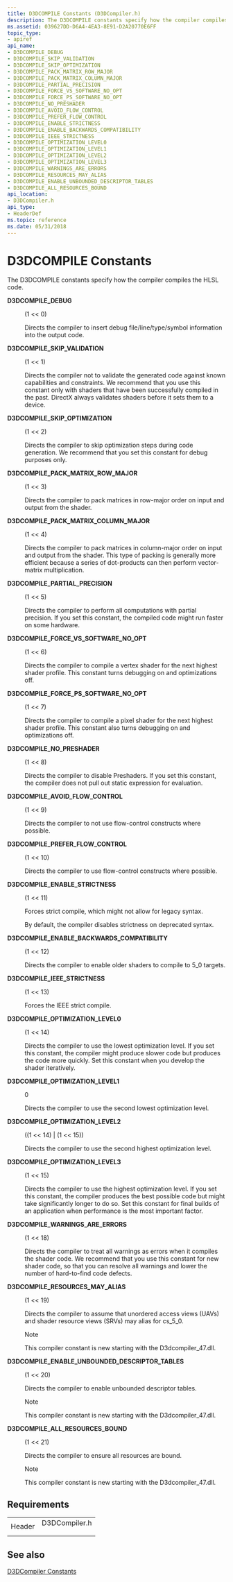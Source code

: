 ```yaml
---
title: D3DCOMPILE Constants (D3DCompiler.h)
description: The D3DCOMPILE constants specify how the compiler compiles the HLSL code.
ms.assetid: 039627DD-D6A4-4EA3-8E91-D2A20770E6FF
topic_type:
- apiref
api_name:
- D3DCOMPILE_DEBUG
- D3DCOMPILE_SKIP_VALIDATION
- D3DCOMPILE_SKIP_OPTIMIZATION
- D3DCOMPILE_PACK_MATRIX_ROW_MAJOR
- D3DCOMPILE_PACK_MATRIX_COLUMN_MAJOR
- D3DCOMPILE_PARTIAL_PRECISION
- D3DCOMPILE_FORCE_VS_SOFTWARE_NO_OPT
- D3DCOMPILE_FORCE_PS_SOFTWARE_NO_OPT
- D3DCOMPILE_NO_PRESHADER
- D3DCOMPILE_AVOID_FLOW_CONTROL
- D3DCOMPILE_PREFER_FLOW_CONTROL
- D3DCOMPILE_ENABLE_STRICTNESS
- D3DCOMPILE_ENABLE_BACKWARDS_COMPATIBILITY
- D3DCOMPILE_IEEE_STRICTNESS
- D3DCOMPILE_OPTIMIZATION_LEVEL0
- D3DCOMPILE_OPTIMIZATION_LEVEL1
- D3DCOMPILE_OPTIMIZATION_LEVEL2
- D3DCOMPILE_OPTIMIZATION_LEVEL3
- D3DCOMPILE_WARNINGS_ARE_ERRORS
- D3DCOMPILE_RESOURCES_MAY_ALIAS
- D3DCOMPILE_ENABLE_UNBOUNDED_DESCRIPTOR_TABLES
- D3DCOMPILE_ALL_RESOURCES_BOUND
api_location:
- D3DCompiler.h
api_type:
- HeaderDef
ms.topic: reference
ms.date: 05/31/2018
---
```


# D3DCOMPILE Constants

The D3DCOMPILE constants specify how the compiler compiles the HLSL code.

<dl> <dt>

<span id="D3DCOMPILE_DEBUG"></span><span id="d3dcompile_debug"></span>**D3DCOMPILE\_DEBUG**
</dt> <dd> <dl> <dt>

(1 << 0)
</dt> <dt>



Directs the compiler to insert debug file/line/type/symbol information into the output code.


</dt> </dl> </dd> <dt>

<span id="D3DCOMPILE_SKIP_VALIDATION"></span><span id="d3dcompile_skip_validation"></span>**D3DCOMPILE\_SKIP\_VALIDATION**
</dt> <dd> <dl> <dt>

(1 << 1)
</dt> <dt>



Directs the compiler not to validate the generated code against known capabilities and constraints. We recommend that you use this constant only with shaders that have been successfully compiled in the past. DirectX always validates shaders before it sets them to a device.


</dt> </dl> </dd> <dt>

<span id="D3DCOMPILE_SKIP_OPTIMIZATION"></span><span id="d3dcompile_skip_optimization"></span>**D3DCOMPILE\_SKIP\_OPTIMIZATION**
</dt> <dd> <dl> <dt>

(1 << 2)
</dt> <dt>



Directs the compiler to skip optimization steps during code generation. We recommend that you set this constant for debug purposes only.


</dt> </dl> </dd> <dt>

<span id="D3DCOMPILE_PACK_MATRIX_ROW_MAJOR"></span><span id="d3dcompile_pack_matrix_row_major"></span>**D3DCOMPILE\_PACK\_MATRIX\_ROW\_MAJOR**
</dt> <dd> <dl> <dt>

(1 << 3)
</dt> <dt>



Directs the compiler to pack matrices in row-major order on input and output from the shader.


</dt> </dl> </dd> <dt>

<span id="D3DCOMPILE_PACK_MATRIX_COLUMN_MAJOR"></span><span id="d3dcompile_pack_matrix_column_major"></span>**D3DCOMPILE\_PACK\_MATRIX\_COLUMN\_MAJOR**
</dt> <dd> <dl> <dt>

(1 << 4)
</dt> <dt>



Directs the compiler to pack matrices in column-major order on input and output from the shader. This type of packing is generally more efficient because a series of dot-products can then perform vector-matrix multiplication.


</dt> </dl> </dd> <dt>

<span id="D3DCOMPILE_PARTIAL_PRECISION"></span><span id="d3dcompile_partial_precision"></span>**D3DCOMPILE\_PARTIAL\_PRECISION**
</dt> <dd> <dl> <dt>

(1 << 5)
</dt> <dt>



Directs the compiler to perform all computations with partial precision. If you set this constant, the compiled code might run faster on some hardware.


</dt> </dl> </dd> <dt>

<span id="D3DCOMPILE_FORCE_VS_SOFTWARE_NO_OPT"></span><span id="d3dcompile_force_vs_software_no_opt"></span>**D3DCOMPILE\_FORCE\_VS\_SOFTWARE\_NO\_OPT**
</dt> <dd> <dl> <dt>

(1 << 6)
</dt> <dt>



Directs the compiler to compile a vertex shader for the next highest shader profile. This constant turns debugging on and optimizations off.


</dt> </dl> </dd> <dt>

<span id="D3DCOMPILE_FORCE_PS_SOFTWARE_NO_OPT"></span><span id="d3dcompile_force_ps_software_no_opt"></span>**D3DCOMPILE\_FORCE\_PS\_SOFTWARE\_NO\_OPT**
</dt> <dd> <dl> <dt>

(1 << 7)
</dt> <dt>



Directs the compiler to compile a pixel shader for the next highest shader profile. This constant also turns debugging on and optimizations off.


</dt> </dl> </dd> <dt>

<span id="D3DCOMPILE_NO_PRESHADER"></span><span id="d3dcompile_no_preshader"></span>**D3DCOMPILE\_NO\_PRESHADER**
</dt> <dd> <dl> <dt>

(1 << 8)
</dt> <dt>



Directs the compiler to disable Preshaders. If you set this constant, the compiler does not pull out static expression for evaluation.


</dt> </dl> </dd> <dt>

<span id="D3DCOMPILE_AVOID_FLOW_CONTROL"></span><span id="d3dcompile_avoid_flow_control"></span>**D3DCOMPILE\_AVOID\_FLOW\_CONTROL**
</dt> <dd> <dl> <dt>

(1 << 9)
</dt> <dt>



Directs the compiler to not use flow-control constructs where possible.


</dt> </dl> </dd> <dt>

<span id="D3DCOMPILE_PREFER_FLOW_CONTROL"></span><span id="d3dcompile_prefer_flow_control"></span>**D3DCOMPILE\_PREFER\_FLOW\_CONTROL**
</dt> <dd> <dl> <dt>

(1 << 10)
</dt> <dt>



Directs the compiler to use flow-control constructs where possible.


</dt> </dl> </dd> <dt>

<span id="D3DCOMPILE_ENABLE_STRICTNESS"></span><span id="d3dcompile_enable_strictness"></span>**D3DCOMPILE\_ENABLE\_STRICTNESS**
</dt> <dd> <dl> <dt>

(1 << 11)
</dt> <dt>



Forces strict compile, which might not allow for legacy syntax.

By default, the compiler disables strictness on deprecated syntax.


</dt> </dl> </dd> <dt>

<span id="D3DCOMPILE_ENABLE_BACKWARDS_COMPATIBILITY"></span><span id="d3dcompile_enable_backwards_compatibility"></span>**D3DCOMPILE\_ENABLE\_BACKWARDS\_COMPATIBILITY**
</dt> <dd> <dl> <dt>

(1 << 12)
</dt> <dt>



Directs the compiler to enable older shaders to compile to 5\_0 targets.


</dt> </dl> </dd> <dt>

<span id="D3DCOMPILE_IEEE_STRICTNESS"></span><span id="d3dcompile_ieee_strictness"></span>**D3DCOMPILE\_IEEE\_STRICTNESS**
</dt> <dd> <dl> <dt>

(1 << 13)
</dt> <dt>



Forces the IEEE strict compile.


</dt> </dl> </dd> <dt>

<span id="D3DCOMPILE_OPTIMIZATION_LEVEL0"></span><span id="d3dcompile_optimization_level0"></span>**D3DCOMPILE\_OPTIMIZATION\_LEVEL0**
</dt> <dd> <dl> <dt>

(1 << 14)
</dt> <dt>



Directs the compiler to use the lowest optimization level. If you set this constant, the compiler might produce slower code but produces the code more quickly. Set this constant when you develop the shader iteratively.


</dt> </dl> </dd> <dt>

<span id="D3DCOMPILE_OPTIMIZATION_LEVEL1"></span><span id="d3dcompile_optimization_level1"></span>**D3DCOMPILE\_OPTIMIZATION\_LEVEL1**
</dt> <dd> <dl> <dt>

0
</dt> <dt>



Directs the compiler to use the second lowest optimization level.


</dt> </dl> </dd> <dt>

<span id="D3DCOMPILE_OPTIMIZATION_LEVEL2"></span><span id="d3dcompile_optimization_level2"></span>**D3DCOMPILE\_OPTIMIZATION\_LEVEL2**
</dt> <dd> <dl> <dt>

((1 << 14) \| (1 << 15))
</dt> <dt>



Directs the compiler to use the second highest optimization level.


</dt> </dl> </dd> <dt>

<span id="D3DCOMPILE_OPTIMIZATION_LEVEL3"></span><span id="d3dcompile_optimization_level3"></span>**D3DCOMPILE\_OPTIMIZATION\_LEVEL3**
</dt> <dd> <dl> <dt>

(1 << 15)
</dt> <dt>



Directs the compiler to use the highest optimization level. If you set this constant, the compiler produces the best possible code but might take significantly longer to do so. Set this constant for final builds of an application when performance is the most important factor.


</dt> </dl> </dd> <dt>

<span id="D3DCOMPILE_WARNINGS_ARE_ERRORS"></span><span id="d3dcompile_warnings_are_errors"></span>**D3DCOMPILE\_WARNINGS\_ARE\_ERRORS**
</dt> <dd> <dl> <dt>

(1 << 18)
</dt> <dt>



Directs the compiler to treat all warnings as errors when it compiles the shader code. We recommend that you use this constant for new shader code, so that you can resolve all warnings and lower the number of hard-to-find code defects.


</dt> </dl> </dd> <dt>

<span id="D3DCOMPILE_RESOURCES_MAY_ALIAS"></span><span id="d3dcompile_resources_may_alias"></span>**D3DCOMPILE\_RESOURCES\_MAY\_ALIAS**
</dt> <dd> <dl> <dt>

(1 << 19)
</dt> <dt>



Directs the compiler to assume that unordered access views (UAVs) and shader resource views (SRVs) may alias for cs\_5\_0.

> [!Note]  
> This compiler constant is new starting with the D3dcompiler\_47.dll.

 


</dt> </dl> </dd> <dt>

<span id="D3DCOMPILE_ENABLE_UNBOUNDED_DESCRIPTOR_TABLES"></span><span id="d3dcompile_enable_unbounded_descriptor_tables"></span>**D3DCOMPILE\_ENABLE\_UNBOUNDED\_DESCRIPTOR\_TABLES**
</dt> <dd> <dl> <dt>

(1 << 20)
</dt> <dt>



Directs the compiler to enable unbounded descriptor tables.

> [!Note]  
> This compiler constant is new starting with the D3dcompiler\_47.dll.

 


</dt> </dl> </dd> <dt>

<span id="D3DCOMPILE_ALL_RESOURCES_BOUND"></span><span id="d3dcompile_all_resources_bound"></span>**D3DCOMPILE\_ALL\_RESOURCES\_BOUND**
</dt> <dd> <dl> <dt>

(1 << 21)
</dt> <dt>



Directs the compiler to ensure all resources are bound.

> [!Note]  
> This compiler constant is new starting with the D3dcompiler\_47.dll.

 


</dt> </dl> </dd> </dl>

## Requirements



|                   |                                                                                          |
|-------------------|------------------------------------------------------------------------------------------|
| Header<br/> | <dl> <dt>D3DCompiler.h</dt> </dl> |



## See also

<dl> <dt>

[D3DCompiler Constants](dx-graphics-d3dcompiler-reference-constants.md)
</dt> </dl>

 

 





